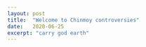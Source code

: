 ```yaml
---
layout: post
title:  "Welcome to Chinmoy controversies"
date:   2020-06-25
excerpt: "carry god earth"
---
```

